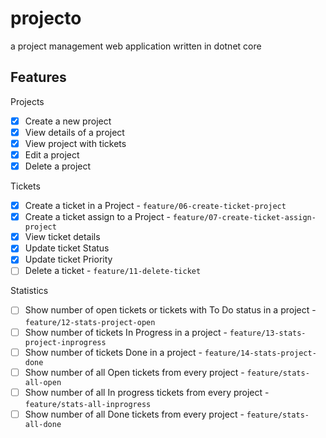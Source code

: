# projecto
a project management web application written in dotnet core

## Features

Projects
- [x] Create a new project
- [x] View details of a project
- [x] View project with tickets
- [x] Edit a project
- [x] Delete a project

Tickets
- [x] Create a ticket in a Project - `feature/06-create-ticket-project`
- [x] Create a ticket assign to a Project - `feature/07-create-ticket-assign-project`
- [x] View ticket details 
- [x] Update ticket Status
- [x] Update ticket Priority
- [ ] Delete a ticket - `feature/11-delete-ticket`

Statistics
- [ ] Show number of open tickets or tickets with To Do status in a project - `feature/12-stats-project-open`
- [ ] Show number of tickets In Progress in a project - `feature/13-stats-project-inprogress`
- [ ] Show number of tickets Done in a project - `feature/14-stats-project-done`
- [ ] Show number of all Open tickets from every project - `feature/stats-all-open`
- [ ] Show number of all In progress tickets from every project - `feature/stats-all-inprogress`
- [ ] Show number of all Done tickets from every project - `feature/stats-all-done`